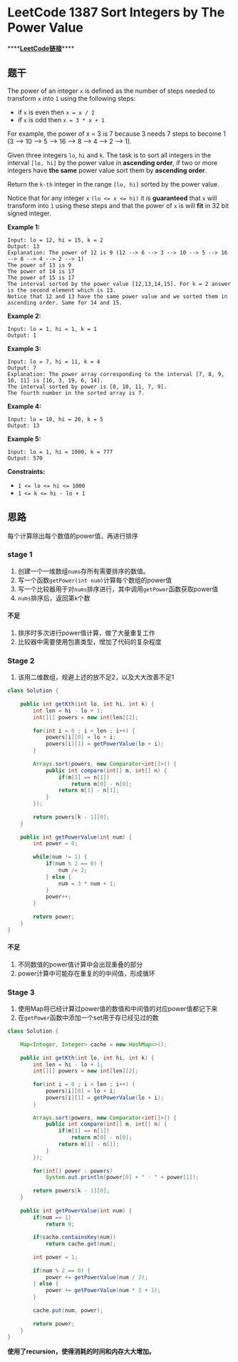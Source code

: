 # LeetCode 1387 Sort Integers by The Power Value

\*\*\*\*[**LeetCode链接**](https://leetcode.com/problems/sort-integers-by-the-power-value/)\*\*\*\*

## 题干

The power of an integer `x` is defined as the number of steps needed to transform `x` into `1` using the following steps:

* if `x` is even then `x = x / 2`
* if `x` is odd then `x = 3 * x + 1`

For example, the power of x = 3 is 7 because 3 needs 7 steps to become 1 \(3 --&gt; 10 --&gt; 5 --&gt; 16 --&gt; 8 --&gt; 4 --&gt; 2 --&gt; 1\).

Given three integers `lo`, `hi` and `k`. The task is to sort all integers in the interval `[lo, hi]` by the power value in **ascending order**, if two or more integers have **the same** power value sort them by **ascending order**.

Return the `k-th` integer in the range `[lo, hi]` sorted by the power value.

Notice that for any integer `x` `(lo <= x <= hi)` it is **guaranteed** that `x` will transform into `1` using these steps and that the power of `x` is will **fit** in 32 bit signed integer.

**Example 1:**

```text
Input: lo = 12, hi = 15, k = 2
Output: 13
Explanation: The power of 12 is 9 (12 --> 6 --> 3 --> 10 --> 5 --> 16 --> 8 --> 4 --> 2 --> 1)
The power of 13 is 9
The power of 14 is 17
The power of 15 is 17
The interval sorted by the power value [12,13,14,15]. For k = 2 answer is the second element which is 13.
Notice that 12 and 13 have the same power value and we sorted them in ascending order. Same for 14 and 15.
```

**Example 2:**

```text
Input: lo = 1, hi = 1, k = 1
Output: 1
```

**Example 3:**

```text
Input: lo = 7, hi = 11, k = 4
Output: 7
Explanation: The power array corresponding to the interval [7, 8, 9, 10, 11] is [16, 3, 19, 6, 14].
The interval sorted by power is [8, 10, 11, 7, 9].
The fourth number in the sorted array is 7.
```

**Example 4:**

```text
Input: lo = 10, hi = 20, k = 5
Output: 13
```

**Example 5:**

```text
Input: lo = 1, hi = 1000, k = 777
Output: 570
```

**Constraints:**

* `1 <= lo <= hi <= 1000`
* `1 <= k <= hi - lo + 1`

## 思路

每个计算除出每个数值的power值，再进行排序

### stage 1

1. 创建一个一维数组`nums`存所有需要排序的数值。
2. 写一个函数`getPower(int num)`计算每个数组的power值
3. 写一个比较器用于对`nums`排序进行，其中调用`getPower`函数获取power值
4. `nums`排序后，返回第`k`个数

#### 不足

1. 排序时多次进行power值计算，做了大量重复工作
2. 比较器中需要使用包裹类型，增加了代码的复杂程度

### Stage 2

1. 该用二维数组，规避上述的放不足2，以及大大改善不足1

```java
class Solution {
    
    public int getKth(int lo, int hi, int k) {
        int len = hi - lo + 1;
        int[][] powers = new int[len][2];
        
        for(int i = 0 ; i < len ; i++) {
            powers[i][0] = lo + i;
            powers[i][1] = getPowerValue(lo + i);
        }
        
        Arrays.sort(powers, new Comparator<int[]>() {
            public int compare(int[] m, int[] n) {
                if(m[1] == n[1])
                    return m[0] - n[0];
                return m[1] - n[1];
            }
        });
        
        return powers[k - 1][0];
    }
    
    public int getPowerValue(int num) {
        int power = 0;
        
        while(num != 1) {
            if(num % 2 == 0) {
                num /= 2;
            } else {
                num = 3 * num + 1;
            }
            power++;
        }
        
        return power;
    }
}
```

#### 不足

1. 不同数值的power值计算中会出现重叠的部分
2. power计算中可能存在重复的的中间值，形成循环

### Stage 3

1. 使用Map将已经计算过power值的数值和中间值的对应power值都记下来
2. 在`getPower`函数中添加一个set用于存已经见过的数

```java
class Solution {
    
    Map<Integer, Integer> cache = new HashMap<>();
    
    public int getKth(int lo, int hi, int k) {
        int len = hi - lo + 1;
        int[][] powers = new int[len][2];
        
        for(int i = 0 ; i < len ; i++) {
            powers[i][0] = lo + i;
            powers[i][1] = getPowerValue(lo + i);
        }
        
        Arrays.sort(powers, new Comparator<int[]>() {
            public int compare(int[] m, int[] n) {
                if(m[1] == n[1])
                    return m[0] - n[0];
                return m[1] - n[1];
            }
        });
        
        for(int[] power : powers)
            System.out.println(power[0] + " - " + power[1]);
        
        return powers[k - 1][0];
    }
    
    public int getPowerValue(int num) {
        if(num == 1)
            return 0;
        
        if(cache.containsKey(num)) 
            return cache.get(num);
        
        int power = 1;
        
        if(num % 2 == 0) {
            power += getPowerValue(num / 2);
        } else {
            power += getPowerValue(num * 3 + 1);
        }
        
        cache.put(num, power);
        
        return power;
    }
}
```

**使用了recursion，使得消耗的时间和内存大大增加。**



